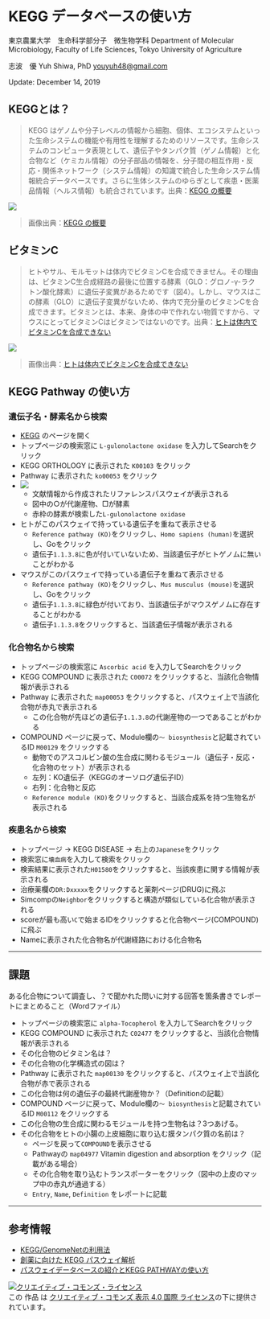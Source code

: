 # KEGG データベースの使い方

東京農業大学　生命科学部分子　微生物学科
Department of Molecular Microbiology, Faculty of Life Sciences, Tokyo University of Agriculture

志波　優
Yuh Shiwa, PhD
youyuh48@gmail.com

Update: December 14, 2019

## KEGGとは？

>KEGG はゲノムや分子レベルの情報から細胞、個体、エコシステムといった生命システムの機能や有用性を理解するためのリソースです。生命システムのコンピュータ表現として、遺伝子やタンパク質（ゲノム情報）と化合物など（ケミカル情報）の分子部品の情報を、分子間の相互作用・反応・関係ネットワーク（システム情報）の知識で統合した生命システム情報統合データベースです。さらに生体システムのゆらぎとして疾患・医薬品情報（ヘルス情報）も統合されています。出典：[KEGG の概要](http://www.genome.jp/kegg/kegg1a_ja.html)

![](http://www.kegg.jp/kegg/docs/fig/kegg_overview_ja.gif)
> 画像出典：[KEGG の概要](http://www.genome.jp/kegg/kegg1a_ja.html)

## ビタミンC

>ヒトやサル、モルモットは体内でビタミンCを合成できません。その理由は、ビタミンC生合成経路の最後に位置する酵素（GLO：グロノ-γ-ラクトン酸化酵素）に遺伝子変異があるためです（図4）。しかし、マウスはこの酵素（GLO）に遺伝子変異がないため、体内で充分量のビタミンCを合成できます。ビタミンとは、本来、身体の中で作れない物質ですから、マウスにとってビタミンCはビタミンではないのです。出典：[ヒトは体内でビタミンCを合成できない](http://www.vit-c.jp/vitaminc/vc-02.html)

![](http://www.vit-c.jp/vitaminc/img/pict_104.gif)
> 画像出典：[ヒトは体内でビタミンCを合成できない](http://www.vit-c.jp/vitaminc/vc-02.html)

## KEGG Pathway の使い方

### 遺伝子名・酵素名から検索

* [KEGG](http://www.genome.jp/kegg/) のページを開く
* トップページの検索窓に `L-gulonolactone oxidase` を入力してSearchをクリック
* KEGG ORTHOLOGY に表示された `K00103` をクリック
* Pathway に表示された `ko00053` をクリック
* ![](https://user-images.githubusercontent.com/27807944/34324596-18fdb730-e8bc-11e7-9e57-968fe964ee16.png)
  - 文献情報から作成されたリファレンスパスウェイが表示される
  - 図中の○が代謝産物、□が酵素
  - 赤枠の酵素が検索した`L-gulonolactone oxidase`
* ヒトがこのパスウェイで持っている遺伝子を重ねて表示させる
  - `Reference pathway (KO)`をクリックし、`Homo sapiens (human)`を選択し、Goをクリック
  - 遺伝子`1.1.3.8`に色が付いていないため、当該遺伝子がヒトゲノムに無いことがわかる
* マウスがこのパスウェイで持っている遺伝子を重ねて表示させる
  - `Reference pathway (KO)`をクリックし、`Mus musculus (mouse)`を選択し、Goをクリック
  - 遺伝子`1.1.3.8`に緑色が付いており、当該遺伝子がマウスゲノムに存在することがわかる
  - 遺伝子`1.1.3.8`をクリックすると、当該遺伝子情報が表示される

### 化合物名から検索

* トップページの検索窓に `Ascorbic acid` を入力してSearchをクリック
* KEGG COMPOUND に表示された `C00072` をクリックすると、当該化合物情報が表示される
* Pathway に表示された `map00053` をクリックすると、パスウェイ上で当該化合物が赤丸で表示される
  - この化合物が先ほどの遺伝子`1.1.3.8`の代謝産物の一つであることがわかる
* COMPOUND ページに戻って、Module欄の`〜 biosynthesis`と記載されているID `M00129` をクリックする
  - 動物でのアスコルビン酸の生合成に関わるモジュール（遺伝子・反応・化合物のセット）が表示される
  - 左列：KO遺伝子（KEGGのオーソログ遺伝子ID）
  - 右列：化合物と反応
  - `Reference module (KO)`をクリックすると、当該合成系を持つ生物名が表示される

### 疾患名から検索

* トップページ -> KEGG DISEASE -> 右上の`Japanese`をクリック
* 検索窓に`壊血病`を入力して検索をクリック
* 検索結果に表示された`H01580`をクリックすると、当該疾患に関する情報が表示される
* 治療薬欄の`DR:Dxxxxx`をクリックすると薬剤ページ(DRUG)に飛ぶ
* Simcompの`Neighbor`をクリックすると構造が類似している化合物が表示される
* scoreが最も高い`C`で始まるIDをクリックすると化合物ページ(COMPOUND)に飛ぶ
* Nameに表示された化合物名が代謝経路における化合物名

***

## 課題

ある化合物について調査し、？で聞かれた問いに対する回答を箇条書きでレポートにまとめること（Wordファイル）

- トップページの検索窓に `alpha-Tocopherol` を入力してSearchをクリック
- KEGG COMPOUND に表示された `C02477` をクリックすると、当該化合物情報が表示される
- その化合物のビタミン名は？
- その化合物の化学構造式の図は？
- Pathway に表示された `map00130` をクリックすると、パスウェイ上で当該化合物が赤で表示される
- この化合物は何の遺伝子の最終代謝産物か？（Definitionの記載）
- COMPOUND ページに戻って、Module欄の`〜 biosynthesis`と記載されているID `M00112` をクリックする
- この化合物の生合成に関わるモジュールを持つ生物名は？3つあげる。
- その化合物をヒトの小腸の上皮細胞に取り込む膜タンパク質の名前は？
  - ページを戻って`COMPOUND`を表示させる
  - Pathwayの `map04977` Vitamin digestion and absorption をクリック（記載がある場合）
  - その化合物を取り込むトランスポーターをクリック（図中の上皮のマップ中の赤丸が通過する）
  - `Entry`, `Name`, `Definition` をレポートに記載

***

## 参考情報

* [KEGG/GenomeNetの利用法](http://motdb.dbcls.jp/?plugin=attach&pcmd=open&file=KEGG_2013_11.pdf&refer=AJACS43)
* [創薬に向けた KEGG パスウェイ解析](http://hinv.jp/pdf/20120120/KEGG_pathway.pdf)
* [パスウェイデータベースの紹介とKEGG PATHWAYの使い方](http://togotv.dbcls.jp/ajacs2016003.html)

<a rel="license" href="http://creativecommons.org/licenses/by/4.0/"><img alt="クリエイティブ・コモンズ・ライセンス" style="border-width:0" src="https://i.creativecommons.org/l/by/4.0/88x31.png" /></a><br />この 作品 は <a rel="license" href="http://creativecommons.org/licenses/by/4.0/">クリエイティブ・コモンズ 表示 4.0 国際 ライセンス</a>の下に提供されています。
